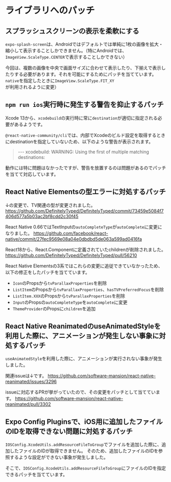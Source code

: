 # ライブラリへのパッチ

## スプラッシュスクリーンの表示を柔軟にする

`expo-splash-screen`は、Androidではデフォルトでは単純に1枚の画像を拡大・縮小して表示することしかできません。（特にAndroidでは、`ImageView.ScaleType.CENTER`で表示することしかできない）

今回は、複数の画像を中央で画面サイズに合わせて表示したり、下揃えで表示したりする必要があります。それを可能にするためにパッチを当てています。`native`を指定したときに`ImageView.ScaleType.FIT_XY`が利用されるように変更）

## `npm run ios`実行時に発生する警告を抑止するパッチ

Xcode 13から、`xcodebuild`の実行時に常に`destination`が適切に指定される必要があるようです。

`@react-native-community/cli`では、内部でXcodeのビルド設定を取得するときにdestinationを指定していないため、以下のような警告が表示されます。

> --- xcodebuild: WARNING: Using the first of multiple matching destinations:

動作には特に問題はなかったですが、警告を放置するのは問題があるのでパッチを当てて対応しています。

## React Native Elementsの型エラーに対処するパッチ

↓の変更で、TV関連の型が変更されました。
https://github.com/DefinitelyTyped/DefinitelyTyped/commit/73459e5084f7406d577a5b03ac2bf8cdd2c30f45

React Native 0.66ではTextInputの`autoCompleteType`が`autoComplete`に変更になりました。
https://github.com/facebook/react-native/commit/27fec9569e08a04e0dbdbd5de063a599ad0416fa

React18から、React.Componentに定義されていたchildrenが削除されました。
https://github.com/DefinitelyTyped/DefinitelyTyped/pull/56210

React Native Elementsの3系ではこれらの変更に追従できていなかったため、以下の修正をしたパッチを当てています。
* `Icon`のPropsから`tvParallaxProperties`を削除
* `ListItem`のPropsから`tvParallaxProperties`、`hasTVPreferredFocus`を削除
* `ListItem.XXX`のPropsから`tvParallaxProperties`を削除
* `Input`のPropsの`autoCompleteType`を`autoComplete`に変更
* `ThemeProvider`のPropsに`children`を追加

## React Native ReanimatedのuseAnimatedStyleを利用した際に、アニメーションが発生しない事象に対処するパッチ

`useAnimatedStyle`を利用した際に、アニメーションが実行されない事象が発生しました。

関連issueは↓です。
https://github.com/software-mansion/react-native-reanimated/issues/3296

issueに対応するPRが挙がっていたので、その変更をパッチとして当てています。
https://github.com/software-mansion/react-native-reanimated/pull/3302

## Expo Config Pluginsで、iOS用に追加したファイルのIDを取得できない問題に対処するパッチ

`IOSConfig.XcodeUtils.addResourceFileToGroup`でファイルを追加した際に、追加したファイルのIDが取得できません。
そのため、追加したファイルのIDを参照するような設定ができない事象が発生しました。

そこで、`IOSConfig.XcodeUtils.addResourceFileToGroup`にファイルのIDを指定できるパッチを当てています。
